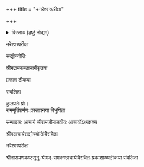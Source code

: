 +++
title = "+नरेश्वरपरीक्षा"

+++
  
<details><summary>विस्तारः (द्रष्टुं नोद्यम्)</summary>

nareśvaraparīkṣā of sadyojyoti with prakāśa commentary by rāmakaṇṭha </details>

  
  
  
  
नरेश्वरपरीक्षा   
  
  
सद्योज्योतिः  
  
  
श्रीमद्रामकण्ठाचार्यकृतया  
  
प्रकाश टीकया  
  
संवलिता  
  
कुलपतेः प्रो।  
राममूर्तिशर्मणः प्रस्तावनया विभूषिता  
  
सम्पादकः आचार्य श्रीरामजीमालवीयः आचार्योऽध्यक्षश्च  

श्रीमदाचार्यसद्योज्योतिर्विरचिता  
  
नरेश्वरपरीक्षा  
  
श्रीनारायणकण्ठसूनु-श्रीमद्-रामकण्ठाचार्यविरचित-प्रकाशाख्यटीकया संवलिता  
